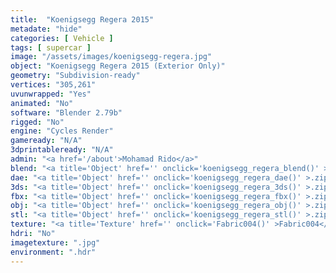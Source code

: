 ```yaml
---
title:  "Koenigsegg Regera 2015"
metadate: "hide"
categories: [ Vehicle ]
tags: [ supercar ]
image: "/assets/images/koenigsegg-regera.jpg"
object: "Koenigsegg Regera 2015 (Exterior Only)"
geometry: "Subdivision-ready"
vertices: "305,261"
uvunwrapped: "Yes"
animated: "No"
software: "Blender 2.79b"
rigged: "No"
engine: "Cycles Render"
gameready: "N/A"
3dprintableready: "N/A"
admin: "<a href='/about'>Mohamad Rido</a>"
blend: "<a title='Object' href='' onclick='koenigsegg_regera_blend()' >.zip 16.6 MB</a>"
dae: "<a title='Object' href='' onclick='koenigsegg_regera_dae()' >.zip 6.5 MB</a>"
3ds: "<a title='Object' href='' onclick='koenigsegg_regera_3ds()' >.zip 1.4 MB</a>"
fbx: "<a title='Object' href='' onclick='koenigsegg_regera_fbx()' >.zip 7.4 MB</a>"
obj: "<a title='Object' href='' onclick='koenigsegg_regera_obj()' >.zip 5.9 MB</a>"
stl: "<a title='Object' href='' onclick='koenigsegg_regera_stl()' >.zip 8.1 MB</a>"
texture: "<a title='Texture' href='' onclick='Fabric004()' >Fabric004</a>"
hdri: "No"
imagetexture: ".jpg"
environment: ".hdr"
---
```

